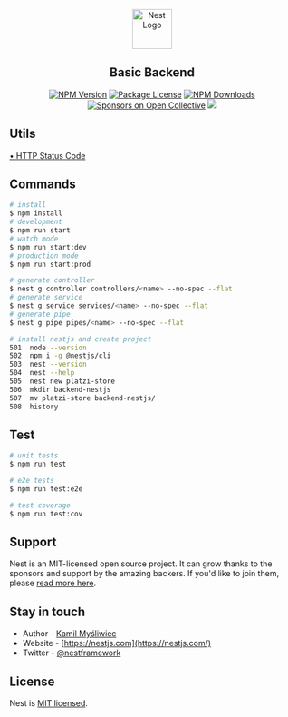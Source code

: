 <p align="center">
  <a href="http://nestjs.com/" target="blank"><img src="https://nestjs.com/img/logo-small.svg" width="70" alt="Nest Logo" /></a>
</p>

[circleci-image]: https://img.shields.io/circleci/build/github/nestjs/nest/master?token=abc123def456
[circleci-url]: https://circleci.com/gh/nestjs/nest

<h2 align="center"><b>Basic Backend</b></h2>
<p align="center">
  <a href="https://www.npmjs.com/~nestjscore" target="_blank"><img src="https://img.shields.io/npm/v/@nestjs/core.svg" alt="NPM Version" /></a>
  <a href="https://www.npmjs.com/~nestjscore" target="_blank"><img src="https://img.shields.io/npm/l/@nestjs/core.svg" alt="Package License" /></a>
  <a href="https://www.npmjs.com/~nestjscore" target="_blank"><img src="https://img.shields.io/npm/dm/@nestjs/common.svg" alt="NPM Downloads" /></a>
  <a href="https://opencollective.com/nest#sponsor" target="_blank"><img src="https://opencollective.com/nest/sponsors/badge.svg" alt="Sponsors on Open Collective" /></a>
  <a href="https://twitter.com/nestframework" target="_blank"><img src="https://img.shields.io/twitter/follow/nestframework.svg?style=social&label=Follow"></a>
</p>
  <!--[![Backers on Open Collective](https://opencollective.com/nest/backers/badge.svg)](https://opencollective.com/nest#backer)
  [![Sponsors on Open Collective](https://opencollective.com/nest/sponsors/badge.svg)](https://opencollective.com/nest#sponsor)-->

## Utils

[• HTTP Status Code](https://http.cat/)

## Commands

```bash
# install
$ npm install
# development
$ npm run start
# watch mode
$ npm run start:dev
# production mode
$ npm run start:prod

# generate controller
$ nest g controller controllers/<name> --no-spec --flat
# generate service
$ nest g service services/<name> --no-spec --flat
# generate pipe
$ nest g pipe pipes/<name> --no-spec --flat

# install nestjs and create project
501  node --version
502  npm i -g @nestjs/cli
503  nest --version
504  nest --help
505  nest new platzi-store
506  mkdir backend-nestjs
507  mv platzi-store backend-nestjs/
508  history

```

## Test

```bash
# unit tests
$ npm run test

# e2e tests
$ npm run test:e2e

# test coverage
$ npm run test:cov
```

## Support

Nest is an MIT-licensed open source project. It can grow thanks to the sponsors and support by the amazing backers. If you'd like to join them, please [read more here](https://docs.nestjs.com/support).

## Stay in touch

- Author - [Kamil Myśliwiec](https://kamilmysliwiec.com)
- Website - [https://nestjs.com](https://nestjs.com/)
- Twitter - [@nestframework](https://twitter.com/nestframework)

## License

Nest is [MIT licensed](LICENSE).
